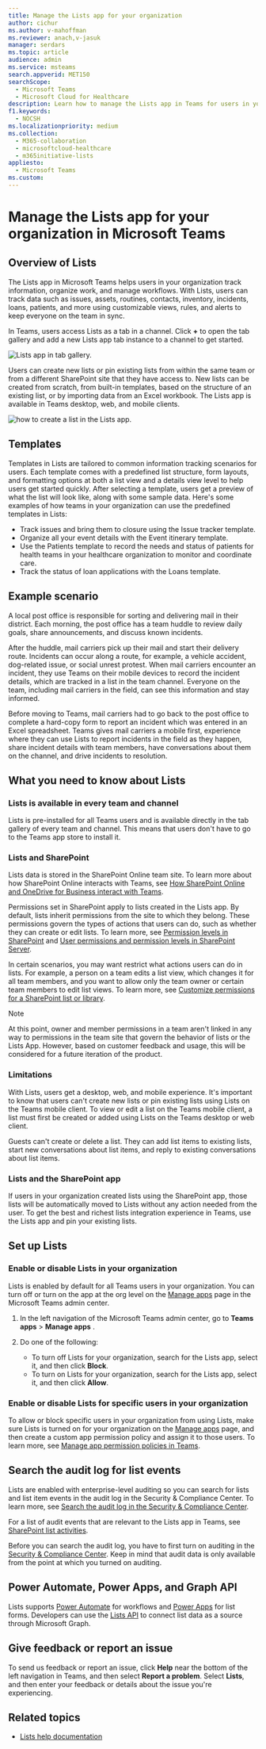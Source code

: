 ```yaml
---
title: Manage the Lists app for your organization
author: cichur
ms.author: v-mahoffman
ms.reviewer: anach,v-jasuk
manager: serdars
ms.topic: article
audience: admin
ms.service: msteams
search.appverid: MET150
searchScope:
  - Microsoft Teams
  - Microsoft Cloud for Healthcare
description: Learn how to manage the Lists app in Teams for users in your organization.
f1.keywords:
  - NOCSH
ms.localizationpriority: medium
ms.collection: 
  - M365-collaboration
  - microsoftcloud-healthcare
  - m365initiative-lists
appliesto: 
  - Microsoft Teams
ms.custom: 
---
```


# Manage the Lists app for your organization in Microsoft Teams

## Overview of Lists

The Lists app in Microsoft Teams helps users in your organization track information, organize work, and manage workflows. With Lists, users can track data such as issues, assets, routines, contacts, inventory, incidents, loans, patients, and more using customizable views, rules, and alerts to keep everyone on the team in sync.

In Teams, users access Lists as a tab in a channel. Click **+** to open the tab gallery and add a new Lists app tab instance to a channel to get started.

![Lists app in tab gallery.](media/lists-tab.png)

Users can create new lists or pin existing lists from within the same team or from a different SharePoint site that they have access to. New lists can be created from scratch, from built-in templates, based on the structure of an existing list, or by importing data from an Excel workbook. The Lists app is available in Teams desktop, web, and mobile clients.

![how to create a list in the Lists app.](media/lists-create-list.png)

## Templates

Templates in Lists are tailored to common information tracking scenarios for users. Each template comes with a predefined list structure, form layouts, and formatting options at both a list view and a details view level to help users get started quickly. After selecting a template, users get a preview of what the list will look like, along with some sample data. Here's some examples of how teams in your organization can use the predefined templates in Lists:

- Track issues and bring them to closure using the Issue tracker template.
- Organize all your event details with the Event itinerary template.
- Use the Patients template to record the needs and status of patients for health teams in your healthcare organization to monitor and coordinate care.
- Track the status of loan applications with the Loans template.

## Example scenario

A local post office is responsible for sorting and delivering mail in their district. Each morning, the post office has a team huddle to review daily goals, share announcements, and discuss known incidents.

After the huddle, mail carriers pick up their mail and start their delivery route. Incidents can occur along a route, for example, a vehicle accident, dog-related issue, or social unrest protest. When mail carriers encounter an incident, they use Teams on their mobile devices to record the incident details, which are tracked in a list in the team channel. Everyone on the team, including mail carriers in the field, can see this information and stay informed.

Before moving to Teams, mail carriers had to go back to the post office to complete a hard-copy form to report an incident which was entered in an Excel spreadsheet. Teams gives mail carriers a mobile first, experience where they can use Lists to report incidents in the field as they happen, share incident details with team members, have conversations about them on the channel, and drive incidents to resolution.

## What you need to know about Lists

### Lists is available in every team and channel

Lists is pre-installed for all Teams users and is available directly in the tab gallery of every team and channel. This means that users don't have to go to the Teams app store to install it.

### Lists and SharePoint

Lists data is stored in the SharePoint Online team site. To learn more about how SharePoint Online interacts with Teams, see [How SharePoint Online and OneDrive for Business interact with Teams](SharePoint-OneDrive-interact.md).

Permissions set in SharePoint apply to lists created in the Lists app. By default, lists inherit permissions from the site to which they belong. These permissions govern the types of actions that users can do, such as whether they can create or edit lists. To learn more, see [Permission levels in SharePoint](/sharepoint/understanding-permission-levels) and [User permissions and permission levels in SharePoint Server](/sharepoint/sites/user-permissions-and-permission-levels).

In certain scenarios, you may want restrict what actions users can do in lists. For example, a person on a team edits a list view, which changes it for all team members, and you want to allow only the team owner or certain team members to edit list views. To learn more, see [Customize permissions for a SharePoint list or library](https://support.microsoft.com/office/customize-permissions-for-a-sharepoint-list-or-library-02d770f3-59eb-4910-a608-5f84cc297782#ID0EAACAAA=Online,_2019,_2016,_2013).

> [!NOTE]
> At this point, owner and member permissions in a team aren't linked in any way to permissions in the team site that govern the behavior of lists or the Lists App. However, based on customer feedback and usage, this will be considered for a future iteration of the product.  

### Limitations

With Lists, users get a desktop, web, and mobile experience. It's important to know that users can't create new lists or pin existing lists using Lists on the Teams mobile client. To view or edit a list on the Teams mobile client, a list must first be created or added using Lists on the Teams desktop or web client.

Guests can't create or delete a list. They can add list items to existing lists, start new conversations about list items, and reply to existing conversations about list items.

### Lists and the SharePoint app

If users in your organization created lists using the SharePoint app, those lists will be automatically moved to Lists without any action needed from the user. To get the best and richest lists integration experience in Teams, use the Lists app and pin your existing lists.

## Set up Lists

### Enable or disable Lists in your organization

Lists is enabled by default for all Teams users in your organization. You can turn off or turn on the app at the org level on the [Manage apps](manage-apps.md) page in the Microsoft Teams admin center.

1. In the left navigation of the Microsoft Teams admin center, go to **Teams apps** > **Manage apps** .
2. Do one of the following:

    - To turn off Lists for your organization, search for the Lists app, select it, and then click **Block**.
    - To turn on Lists for your organization, search for the Lists app, select it, and then click **Allow**.

### Enable or disable Lists for specific users in your organization

To allow or block specific users in your organization from using Lists, make sure Lists is turned on for your organization on the [Manage apps](manage-apps.md) page, and then create a custom app permission policy and assign it to those users. To learn more, see [Manage app permission policies in Teams](teams-app-permission-policies.md).

## Search the audit log for list events

Lists are enabled with enterprise-level auditing so you can search for lists and list item events in the audit log in the Security & Compliance Center. To learn more, see [Search the audit log in the Security & Compliance Center](/microsoft-365/compliance/search-the-audit-log-in-security-and-compliance).

For a list of audit events that are relevant to the Lists app in Teams, see [SharePoint list activities](/microsoft-365/compliance/search-the-audit-log-in-security-and-compliance#sharepoint-list-activities).

Before you can search the audit log, you have to first turn on auditing in the [Security & Compliance Center](https://protection.office.com). Keep in mind that audit data is only available from the point at which you turned on auditing.

## Power Automate, Power Apps, and Graph API

Lists supports [Power Automate](/power-automate/flow-types) for workflows and [Power Apps](/powerapps/maker/canvas-apps/customize-list-form) for list forms. Developers can use the [Lists API](/sharepoint/dev/sp-add-ins/working-with-lists-and-list-items-with-rest) to connect list data as a source through Microsoft Graph.

## Give feedback or report an issue
  
To send us feedback or report an issue, click **Help** near the bottom of the left navigation in Teams, and then select **Report a problem**. Select **Lists**, and then enter your feedback or details about the issue you're experiencing.

## Related topics

- [Lists help documentation](https://support.microsoft.com/office/apps-and-services-cc1fba57-9900-4634-8306-2360a40c665b#PickTab=Lists)